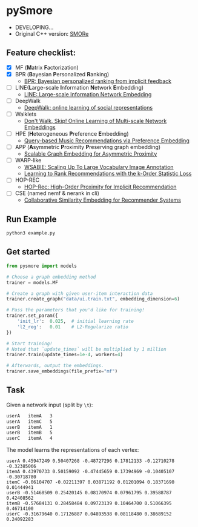 # pySmore

- DEVELOPING...
- Original C++ version: [SMORe](https://github.com/cnclabs/smore)

## Feature checklist:
- [x] MF (**M**atrix **F**actorization)
- [x] BPR (**B**ayesian **P**ersonalized **R**anking)
  - [BPR: Bayesian personalized ranking from implicit feedback](https://dl.acm.org/citation.cfm?id=1795167)
- [ ] LINE(**L**arge-scale **I**nformation **N**etwork **E**mbedding)
  - [LINE: Large-scale Information Network Embedding](http://dl.acm.org/citation.cfm?id=2741093)
- [ ] DeepWalk
  - [DeepWalk: online learning of social representations](http://dl.acm.org/citation.cfm?id=2623732)
- [ ] Walklets
  - [Don't Walk, Skip! Online Learning of Multi-scale Network Embeddings](https://arxiv.org/abs/1605.02115) 
- [ ] HPE (**H**eterogeneous **P**reference **E**mbedding)
  - [Query-based Music Recommendations via Preference Embedding](http://dl.acm.org/citation.cfm?id=2959169)
- [ ] APP (**A**symmetric **P**roximity **P**reserving graph embedding)
  - [Scalable Graph Embedding for Asymmetric Proximity](https://aaai.org/ocs/index.php/AAAI/AAAI17/paper/view/14696)
- [ ] WARP-like
  - [WSABIE: Scaling Up To Large Vocabulary Image Annotation](https://dl.acm.org/citation.cfm?id=2283856)
  - [Learning to Rank Recommendations with the k-Order Statistic Loss](https://dl.acm.org/citation.cfm?id=2507157.2507210)
- [ ] HOP-REC
  - [HOP-Rec: High-Order Proximity for Implicit Recommendation](https://dl.acm.org/citation.cfm?id=3240381)
- [ ] CSE (named nemf & nerank in cli)
  - [Collaborative Similarity Embedding for Recommender Systems](https://arxiv.org/abs/1902.06188)

## Run Example
```cmd
python3 example.py
```

## Get started
```python
from pysmore import models

# Choose a graph embedding method
trainer = models.MF

# Create a graph with given user-item interaction data
trainer.create_graph("data/ui.train.txt", embedding_dimension=6)

# Pass the parameters that you'd like for training!
trainer.set_param({
    'init_lr':  0.025,  # initial learning rate
    'l2_reg':   0.01    # L2-Regularize ratio
})

# Start training!
# Noted that `update_times` will be multiplied by 1 million
trainer.train(update_times=1e-4, workers=4)

# Afterwards, output the embeddings.
trainer.save_embeddings(file_prefix="mf")
```

## Task
Given a network input (split by `\t`):
```txt
userA	itemA	3
userA	itemC	5
userB	itemA	1
userB	itemB	5
userC	itemA	4
```
The model learns the representations of each vertex:
```
userA 0.45947249 0.50407268 -0.48727296 0.17812133 -0.12710278 -0.32385066
itemA 0.43970733 0.50159092 -0.47445659 0.17394969 -0.10405107 -0.30718780
itemC -0.06104707 -0.02211397 0.03871192 0.01201094 0.18371690 0.01444941
userB -0.51468509 0.25420145 0.08170974 0.07961795 0.39588787 0.42408562
itemB -0.57684131 0.28458484 0.09723139 0.10464700 0.51066395 0.46714100
userC -0.31679640 0.17126887 0.04893538 0.08118480 0.38689152 0.24092283
```

